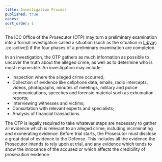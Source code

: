 ```yaml
---
title: Investigation Process
published: true
cases:
sort_order: 1
---
```



The ICC Office of the Prosecutor (OTP) may turn a preliminary examination into a formal investigation called a situation (such as the situation in [Libya](){: .cc-active}) if the four phases of a preliminary examination are completed.

In an investigation, the OTP gathers as much information as possible to uncover the truth about the alleged crime, as well as to determine who is most responsible. An investigation may include:

* Inspection where the alleged crime occurred;
* Collection of evidence like cellphone data, emails, radio intercepts, videos, photographs, minutes of meetings, military and police communications, speeches and forensic material such as exhumation reports;
* Interviewing witnesses and victims;
* Consultation with relevant experts and specialists;
* Analysis of financial transactions.

The OTP is legally required to take whatever steps are necessary to gather all evidence which is relevant to an alleged crime, including incriminating and exonerating evidence. Before trial starts, the Prosecutor must disclose a great deal of evidence to the Defense. This includes all the evidence the Prosecutor intends to rely upon at trial, and any evidence which tends to show the innocence of the accused or which affects the credibility of prosecution evidence.